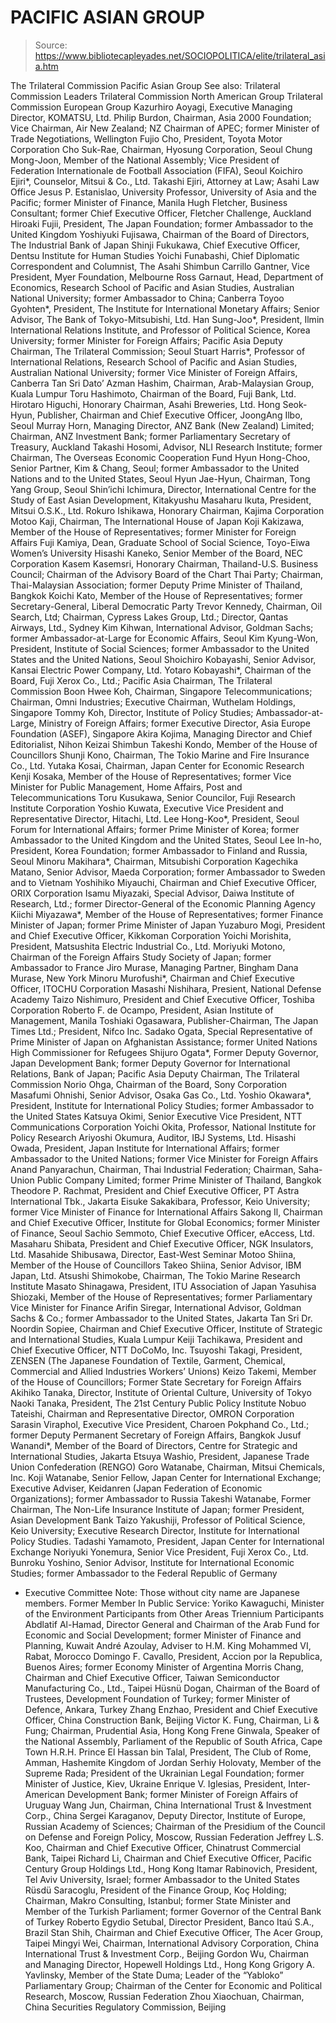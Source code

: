 # PACIFIC ASIAN GROUP

> Source: https://www.bibliotecapleyades.net/SOCIOPOLITICA/elite/trilateral_asia.htm

The Trilateral
Commission
Pacific Asian
Group
See
also:
Trilateral
Commission Leaders
Trilateral
Commission North American Group
Trilateral
Commission European Group
Kazurhiro Aoyagi, Executive Managing
Director, KOMATSU, Ltd.
Philip Burdon, Chairman, Asia 2000
Foundation; Vice Chairman, Air New Zealand; NZ Chairman of APEC; former Minister
of Trade Negotiations, Wellington
Fujio Cho, President, Toyota Motor
Corporation
Cho Suk-Rae, Chairman, Hyosung
Corporation, Seoul
Chung Mong-Joon, Member of the National
Assembly; Vice President of Federation Internationale de Football Association
(FIFA), Seoul
Koichiro Ejiri*, Counselor, Mitsui
& Co., Ltd.
Takashi Ejiri, Attorney at Law; Asahi
Law Office
Jesus P. Estanislao, University
Professor, University of Asia and
the Pacific; former Minister of Finance, Manila
Hugh Fletcher, Business Consultant;
former Chief Executive Officer, Fletcher Challenge, Auckland
Hiroaki Fujii, President, The Japan
Foundation; former Ambassador to the United Kingdom
Yoshiyuki Fujisawa, Chairman of the
Board of Directors, The Industrial Bank of Japan
Shinji Fukukawa, Chief Executive
Officer, Dentsu Institute for Human Studies
Yoichi Funabashi, Chief Diplomatic
Correspondent and Columnist, The Asahi Shimbun
Carrillo Gantner, Vice President, Myer
Foundation, Melbourne
Ross Garnaut, Head, Department of
Economics, Research School of Pacific and Asian Studies, Australian National
University; former Ambassador to China; Canberra
Toyoo Gyohten*, President, The
Institute for International Monetary Affairs; Senior Advisor, The Bank of
Tokyo-Mitsubishi, Ltd.
Han Sung-Joo*, President, Ilmin
International Relations Institute, and Professor of Political Science, Korea
University; former Minister for Foreign Affairs; Pacific Asia Deputy Chairman,
The Trilateral Commission;
Seoul
Stuart Harris*, Professor of
International Relations, Research School of Pacific and Asian Studies,
Australian National University; former Vice Minister of Foreign Affairs,
Canberra
Tan Sri Dato’ Azman Hashim, Chairman,
Arab-Malaysian Group, Kuala Lumpur
Toru Hashimoto, Chairman of the Board,
Fuji Bank, Ltd.
Hirotaro Higuchi, Honorary Chairman,
Asahi Breweries, Ltd.
Hong Seok-Hyun, Publisher, Chairman and
Chief Executive Officer, JoongAng
Ilbo, Seoul
Murray Horn, Managing Director, ANZ
Bank (New Zealand) Limited; Chairman, ANZ Investment Bank; former Parliamentary
Secretary of Treasury, Auckland
Takashi Hosomi, Advisor, NLI Research
Institute; former Chairman, The Overseas Economic Cooperation Fund
Hyun Hong-Choo, Senior Partner, Kim
& Chang, Seoul; former Ambassador to the United Nations and to the United
States, Seoul
Hyun Jae-Hyun, Chairman, Tong Yang
Group, Seoul
Shin’ichi Ichimura, Director,
International Centre for the Study of East Asian Development, Kitakyushu
Masaharu Ikuta, President, Mitsui
O.S.K., Ltd.
Rokuro Ishikawa, Honorary Chairman,
Kajima Corporation
Motoo Kaji, Chairman, The International
House of Japan
Koji Kakizawa, Member of the House of
Representatives; former Minister for Foreign Affairs
Fuji Kamiya, Dean, Graduate School of
Social Science, Toyo-Eiwa Women’s University
Hisashi Kaneko, Senior Member of the
Board, NEC Corporation
Kasem Kasemsri, Honorary Chairman,
Thailand-U.S. Business Council; Chairman of the Advisory Board of the Chart Thai
Party; Chairman, Thai-Malaysian Association; former Deputy Prime Minister of
Thailand, Bangkok
Koichi Kato, Member of the House of
Representatives; former Secretary-General, Liberal Democratic Party
Trevor Kennedy, Chairman, Oil Search,
Ltd; Chairman, Cypress Lakes Group, Ltd.; Director, Qantas Airways, Ltd.,
Sydney
Kim Kihwan, International Advisor,
Goldman Sachs; former Ambassador-at-Large for Economic Affairs, Seoul
Kim Kyung-Won, President, Institute of
Social Sciences; former Ambassador to the United States and the United Nations,
Seoul
Shoichiro Kobayashi, Senior Advisor,
Kansai Electric Power Company, Ltd.
Yotaro Kobayashi*, Chairman of the
Board, Fuji Xerox Co., Ltd.; Pacific Asia Chairman, The Trilateral
Commission
Boon Hwee Koh, Chairman, Singapore
Telecommunications; Chairman, Omni Industries; Executive Chairman, Wuthelam
Holdings, Singapore
Tommy Koh, Director, Institute of
Policy Studies; Ambassador-at-Large, Ministry of Foreign Affairs; former
Executive Director, Asia Europe Foundation (ASEF), Singapore
Akira Kojima, Managing Director and
Chief Editorialist, Nihon Keizai Shimbun
Takeshi Kondo, Member of the House of
Councillors
Shunji Kono, Chairman, The Tokio Marine
and Fire Insurance Co., Ltd.
Yutaka Kosai, Chairman, Japan Center
for Economic Research
Kenji Kosaka, Member of the House of
Representatives; former Vice Minister for Public Management, Home Affairs, Post
and Telecommunications
Toru Kusukawa, Senior Councilor, Fuji
Research Institute Corporation
Yoshio Kuwata, Executive Vice President
and Representative Director, Hitachi, Ltd.
Lee Hong-Koo*, President, Seoul Forum
for International Affairs; former Prime Minister of Korea; former Ambassador to
the United Kingdom and the United States, Seoul
Lee In-ho, President, Korea Foundation;
former Ambassador to Finland and Russia, Seoul
Minoru Makihara*, Chairman, Mitsubishi
Corporation
Kagechika Matano, Senior Advisor, Maeda
Corporation; former Ambassador to Sweden and to Vietnam
Yoshihiko Miyauchi, Chairman and Chief
Executive Officer, ORIX Corporation
Isamu Miyazaki, Special Advisor, Daiwa
Institute of Research, Ltd.; former Director-General of the Economic Planning
Agency
Kiichi Miyazawa*, Member of the House
of Representatives; former Finance Minister of Japan; former Prime Minister of
Japan
Yuzaburo Mogi, President and Chief
Executive Officer, Kikkoman Corporation
Yoichi Morishita, President, Matsushita
Electric Industrial Co., Ltd.
Moriyuki Motono, Chairman of the
Foreign Affairs Study Society of Japan; former Ambassador to France
Jiro Murase, Managing Partner, Bingham
Dana Murase, New York
Minoru Murofushi*, Chairman and Chief
Executive Officer, ITOCHU Corporation
Masashi Nishihara, Presient, National
Defense Academy
Taizo Nishimuro, President and Chief
Executive Officer, Toshiba Corporation
Roberto F. de Ocampo, President, Asian
Institute of Management, Manila
Toshiaki Ogasawara, Publisher-Chairman,
The Japan Times Ltd.; President, Nifco Inc.
Sadako Ogata, Special Representative of
Prime Minister of Japan on Afghanistan Assistance;
former United Nations High
Commissioner for Refugees
Shijuro Ogata*, Former Deputy Governor,
Japan Development Bank; former Deputy Governor for International Relations, Bank
of Japan; Pacific Asia Deputy Chairman, The Trilateral Commission
Norio Ohga, Chairman of the Board, Sony
Corporation
Masafumi Ohnishi, Senior Advisor, Osaka
Gas Co., Ltd.
Yoshio Okawara*,
President, Institute for International Policy Studies; former Ambassador to the
United States
Katsuya Okimi, Senior Executive Vice
President, NTT Communications Corporation
Yoichi Okita, Professor, National
Institute for Policy Research
Ariyoshi Okumura, Auditor, IBJ Systems,
Ltd.
Hisashi Owada, President, Japan
Institute for International Affairs; former Ambassador to the United Nations;
former Vice Minister for Foreign Affairs
Anand Panyarachun, Chairman, Thai
Industrial Federation; Chairman, Saha-Union Public Company Limited; former Prime
Minister of Thailand, Bangkok
Theodore P. Rachmat, President and
Chief Executive Officer, PT Astra International Tbk., Jakarta
Eisuke Sakakibara, Professor, Keio
University; former Vice Minister of Finance for International Affairs
Sakong Il,
Chairman and Chief Executive Officer, Institute for Global Economics; former
Minister
of Finance, Seoul
Sachio Semmoto, Chief Executive
Officer, eAccess, Ltd.
Masaharu Shibata, President and Chief
Executive Officer, NGK Insulators, Ltd.
Masahide Shibusawa, Director, East-West
Seminar
Motoo Shiina, Member of the House of
Councillors
Takeo Shiina, Senior Advisor, IBM
Japan, Ltd.
Atsushi Shimokobe, Chairman, The Tokio
Marine Research Institute
Masato Shinagawa, President, ITU
Association of Japan
Yasuhisa Shiozaki, Member of the House
of Representatives; former Parliamentary Vice Minister for Finance
Arifin Siregar, International Advisor,
Goldman Sachs & Co.; former Ambassador to the United States, Jakarta
Tan Sri Dr. Noordin Sopiee, Chairman
and Chief Executive Officer, Institute of Strategic and International Studies,
Kuala Lumpur
Keiji Tachikawa, President and Chief
Executive Officer, NTT DoCoMo, Inc.
Tsuyoshi Takagi, President, ZENSEN (The
Japanese Foundation of Textile, Garment, Chemical, Commercial and Allied
Industries Workers’ Unions)
Keizo Takemi, Member of the House of
Councillors; Former State Secretary for Foreign Affairs
Akihiko Tanaka, Director, Institute of
Oriental Culture, University of Tokyo
Naoki Tanaka, President, The 21st
Century Public Policy Institute
Nobuo Tateishi, Chairman and
Representative Director, OMRON Corporation
Sarasin Viraphol, Executive Vice
President, Charoen Pokphand Co., Ltd.; former Deputy Permanent Secretary of
Foreign Affairs, Bangkok
Jusuf Wanandi*, Member of the Board of
Directors, Centre for Strategic and International Studies, Jakarta
Etsuya Washio, President, Japanese
Trade Union Confederation (RENGO)
Goro Watanabe, Chairman, Mitsui
Chemicals, Inc.
Koji Watanabe, Senior Fellow, Japan
Center for International Exchange; Executive Adviser, Keidanren (Japan
Federation of Economic Organizations); former Ambassador to Russia
Takeshi Watanabe, Former Chairman, The
Non-Life Insurance Institute of Japan; former President, Asian Development
Bank
Taizo Yakushiji, Professor of Political
Science, Keio University; Executive
Research Director, Institute for International Policy Studies.
Tadashi Yamamoto, President, Japan
Center for International Exchange
Noriyuki Yonemura, Senior Vice
President, Fuji Xerox Co., Ltd.
Bunroku Yoshino, Senior Advisor,
Institute for International Economic Studies; former Ambassador to the Federal
Republic of Germany
* Executive Committee
Note: Those without city name are Japanese members.
Former Member In
Public Service:
Yoriko Kawaguchi,
Minister of the Environment
Participants from Other
Areas
Triennium
Participants
Abdlatif Al-Hamad, Director General and Chairman of the Arab
Fund for Economic and Social Development; former Minister of Finance and Planning,
Kuwait
André Azoulay, Adviser to H.M. King Mohammed VI, Rabat,
Morocco
Domingo F. Cavallo, President, Accion por la Republica, Buenos
Aires; former Economy Minister of Argentina
Morris Chang, Chairman and Chief Executive Officer,
Taiwan Semiconductor Manufacturing Co., Ltd., Taipei
Hüsnü Dogan, Chairman of the Board of Trustees,
Development Foundation of Turkey; former Minister of Defence, Ankara,
Turkey
Zhang Enzhao,
President and Chief Executive Officer, China
Construction Bank, Beijing
Victor K. Fung, Chairman, Li & Fung; Chairman,
Prudential Asia, Hong Kong
Frene Ginwala, Speaker of the National Assembly,
Parliament of the Republic of South Africa, Cape Town
H.R.H. Prince El Hassan bin
Talal, President, The Club
of Rome, Amman, Hashemite Kingdom of Jordan
Serhiy Holovaty, Member of the Supreme Rada; President of
the Ukrainian Legal Foundation; former Minister of Justice, Kiev,
Ukraine
Enrique V. Iglesias, President, Inter-American Development Bank;
former Minister of Foreign Affairs of Uruguay
Wang Jun, Chairman, China International Trust &
Investment Corp., China
Sergei Karaganov, Deputy Director, Institute of Europe,
Russian Academy of Sciences; Chairman of the Presidium of the Council on Defense
and Foreign Policy, Moscow, Russian Federation
Jeffrey L.S. Koo, Chairman and Chief Executive Officer,
Chinatrust Commercial Bank, Taipei
Richard Li, Chairman and Chief Executive Officer,
Pacific Century Group Holdings Ltd., Hong Kong
Itamar Rabinovich, President, Tel Aviv University, Israel;
former Ambassador to the United States
Rüsdü Saracoglu, President of the Finance Group, Koç
Holding;
Chairman, Makro
Consulting, Istanbul; former State Minister and Member of the Turkish
Parliament; former Governor of the Central Bank of Turkey
Roberto Egydio Setubal, Director President, Banco Itaú S.A.,
Brazil
Stan Shih, Chairman and Chief Executive Officer, The
Acer Group, Taipei
Mingyi Wei, Chairman, International Advisory
Corporation, China International Trust & Investment Corp.,
Beijing
Gordon Wu, Chairman and Managing Director, Hopewell
Holdings Ltd., Hong Kong
Grigory A. Yavlinsky, Member of the State Duma; Leader of the
“Yabloko” Parliamentary Group; Chairman of the Center for Economic and Political
Research, Moscow, Russian Federation
Zhou Xiaochuan, Chairman, China Securities Regulatory
Commission, Beijing
